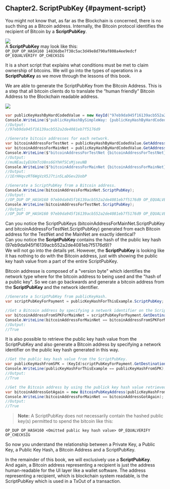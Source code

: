 ## Chapter2. ScriptPubKey {#payment-script}
You might not know that, as far as the Blockchain is concerned, there is no such thing as a Bitcoin address. Internally, the Bitcoin protocol identifies the recipient of Bitcoin by a **ScriptPubKey**.  

![](../assets/ScriptPubKey.png)  
A **ScriptPubKey** may look like this:  
```OP_DUP OP_HASH160 14836dbe7f38c5ac3d49e8d790af808a4ee9edcf OP_EQUALVERIFY OP_CHECKSIG```  

It is a short script that explains what conditions must be met to claim ownership of bitcoins. We will go into the types of operations in a **ScriptPubKey** as we move through the lessons of this book.  

We are able to generate the ScriptPubKey from the Bitcoin Address. This is a step that all bitcoin clients do to translate the “human friendly” Bitcoin Address to the Blockchain readable address.

![](../assets/BitcoinAddressToScriptPubKey.png)  

```cs 
var publicKeyHashByHardCodedValue = new KeyId("97eb9da945f16139acb552a2de4081eb7f5176d9");
Console.WriteLine($"publicKeyHashBySimpleWay: {publicKeyHashByHardCodedValue}");
//Output:
//97eb9da945f16139acb552a2de4081eb7f5176d9

//Generate bitcoin addresses for each network.
var bitcoinAddressForTestNet = publicKeyHashByHardCodedValue.GetAddress(Network.TestNet);
var bitcoinAddressForMainNet = publicKeyHashByHardCodedValue.GetAddress(Network.Main);
Console.WriteLine($"bitcoinAddressForTestNet {bitcoinAddressForTestNet}");
//Output:
//muNEau1yEUXmTcU8ns6GYhHfSCsMjseuNB
Console.WriteLine($"bitcoinAddressForMainNet {bitcoinAddressForMainNet}");
//Output:
//1ErHHqvzRT6WgVzX5J7tin5LaDGev2UobP

//Generate a ScriptPubKey from a Bitcoin address.
Console.WriteLine(bitcoinAddressForMainNet.ScriptPubKey);
//Output:
//OP_DUP OP_HASH160 97eb9da945f16139acb552a2de4081eb7f5176d9 OP_EQUALVERIFY OP_CHECKSIG
Console.WriteLine(bitcoinAddressForTestNet.ScriptPubKey);
//Output:
//OP_DUP OP_HASH160 97eb9da945f16139acb552a2de4081eb7f5176d9 OP_EQUALVERIFY OP_CHECKSIG
```  

Can you notice the ScriptPubKeys (bitcoinAddressForMainNet.ScriptPubKey and bitcoinAddressForTestNet.ScriptPubKey) generated from each Bitcoin address for the TestNet and the MainNet are exactly identical?  
Can you notice the **ScriptPubKey** contains the hash of the public key hash (97eb9da945f16139acb552a2de4081eb7f5176d9)?  
We will not go into the details yet. However, the **ScriptPubKey** is looking like it has nothing to do with the Bitcoin address, just with showing the public key hash value from a part of the entire ScriptPubKey.  

Bitcoin addresse is composed of a "version byte" which identifies the network type where for the bitcoin address to being used and the "hash of a public key". So we can go backwards and generate a bitcoin address from the **ScriptPubKey** and the network identifier.

```cs
//Generate a ScriptPubKey from publicKeyHash.
var scriptPubKeyForPayment = publicKeyHashForThisExample.ScriptPubKey;

//Get a Bitcoin address by specifying a network identifier on the ScriptPubKey.
var bitcoinAddressFromSPKForMainNet = scriptPubKeyForPayment.GetDestinationAddress(Network.Main);
Console.WriteLine(bitcoinAddressForMainNet == bitcoinAddressFromSPKForMainNet);
//Output:
//True
```   

It is also possible to retrieve the public key hash value from the ScriptPubKey and also generate a Bitcoin address by specifying a network identifier on the public key hash generated in this way.  

```cs
//Get the public key hash value from the ScriptPubKey.
var publicKeyHashFromSPK = (KeyId)scriptPubKeyForPayment.GetDestination();
Console.WriteLine(publicKeyHashForThisExample == publicKeyHashFromSPK); 
//Output:
//True

//Get the Bitcoin address by using the publick key hash value retrieved from the ScriptPubKey from above code and network identifier.
var bitcoinAddressGotAgain = new BitcoinPubKeyAddress(publicKeyHashFromSPK, Network.Main);
Console.WriteLine(bitcoinAddressForMainNet == bitcoinAddressGotAgain);
//Output:
//True
```   

> **Note:** A ScriptPubKey does not necessarily contain the hashed public key(s) permitted to spend the bitcoin like this:  
```
OP_DUP OP_HASH160 <Omitted public key hash value> OP_EQUALVERIFY OP_CHECKSIG
```

So now you understand the relationship between a Private Key, a Public Key, a Public Key Hash, a Bitcoin Address and a ScriptPubKey.

In the remainder of this book, we will exclusively use a **ScriptPubKey**.  
And again, a Bitcoin address representing a recipient is just the address human-readable for the UI layer like a wallet software. The address representing a recipient, which is blockchain system readable, is the ScriptPubKey which is used in a TxOut of a transaction.
